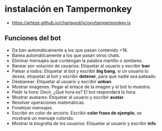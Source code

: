 # instalación en Tampermonkey

 - https://arteze.github.io/charlavod/js/oxy/tampermonkey.js

## Funciones del bot

 - Da ban automáticamente a los que pasan contenido +18.
 - Banea automáticamente a los que pasan otros chats.
 - Eliminar mensajes que contengan la palabra martillo o similares.
 - Banear por votación de usuarios: Etiquetar al usuario y escribir **ban**
 - Patear a todos: Etiquetar al bot y escribir **big bang**, si un usuario lo desea, etiquetar al bot y escribir **detener**, para que nadie sea pateado.
 - Desbanear: Etiquetar al usuario y escribir **unban**.
 - Mostrar imágenes: Pegar el enlace de la imagen y el bot lo muestra.
 - Pedir la hora: Decir, ¿Qué hora es? El bot responderá la hora.
 - Mostrar avatares: Etiquetar al usuario y escribir **avatar**.
 - Resolver operaciones matemáticas.
 - Fonetizar mensajes.
 - Escribir en color de arcoiris: Escribir **color frase de ejemplo**, se mostrará un mensaje colorido.
 - Mostrar la biografía de los usuarios: Etiquetar al usuario y escribir **info**.
